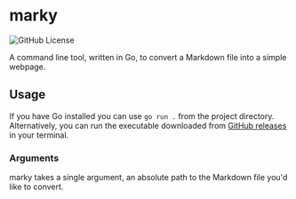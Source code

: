 # marky

![GitHub License](https://img.shields.io/github/license/ghall89/marky)

A command line tool, written in Go, to convert a Markdown file into a simple webpage.

## Usage

If you have Go installed you can use `go run .` from the project directory. Alternatively, you can run the executable downloaded from [GitHub releases](https://github.com/ghall89/marky/releases) in your terminal.

### Arguments

marky takes a single argument, an absolute path to the Markdown file you'd like to convert.
